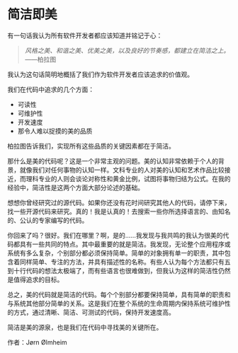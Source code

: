 # 简洁即美

有一句话我认为所有软件开发者都应该知道并铭记于心：

> *风格之美、和谐之美、优美之美，以及良好的节奏感，都建立在简洁之上。* ——柏拉图

我认为这句话简明地概括了我们作为软件开发者应该追求的价值观。

我们在代码中追求的几个方面：

- 可读性
- 可维护性
- 开发速度
- 那令人难以捉摸的美的品质

柏拉图告诉我们，实现所有这些品质的关键因素都在于简洁。

那什么是美的代码呢？这是一个非常主观的问题。美的认知非常依赖于个人的背景，就像我们对任何事物的认知一样。文科专业的人对美的认知和艺术作品比较接近，而理科专业的人则会谈论对称性和黄金比例，试图将事物归结为公式。在我的经验中，简洁性是这两个方面大部分论述的基础。

想想你曾经研究过的源代码。如果你还没有花时间研究其他人的代码，请停下来，找一些开源代码来研究。真的！我是认真的！去搜索一些你所选择语言的、由知名的、公认的专家编写的代码。

你回来了吗？很好。我们在哪里？啊，是的……我发现与我共鸣的我认为很美的代码都具有一些共同的特点。其中最重要的就是简洁。我发现，无论整个应用程序或系统有多么复杂，个别部分都必须保持简单。简单的对象拥有单一的职责，其中包含着同样简单、专注的方法，并具有描述性的名称。有些人认为每个方法都只有五到十行代码的想法太极端了，而有些语言也很难做到，但我认为这样的简洁性仍然是值得追求的目标。

总之，美的代码就是简洁的代码。每个个别部分都要保持简单，具有简单的职责和与系统其他部分简单的关系。这是我们在整个系统的生命周期内保持系统可维护性的方式，通过清晰、简洁、可测试的代码，保持开发速度高。

简洁是美的源泉，也是我们在代码中寻找美的关键所在。

作者：Jørn Ølmheim